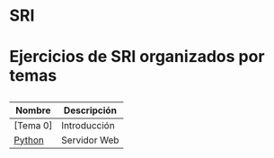 # SRI
# Ejercicios de SRI organizados por temas
##
Nombre | Descripción
-------|------------
[Tema 0] | Introducción
[Python](/Phyton) | Servidor Web

